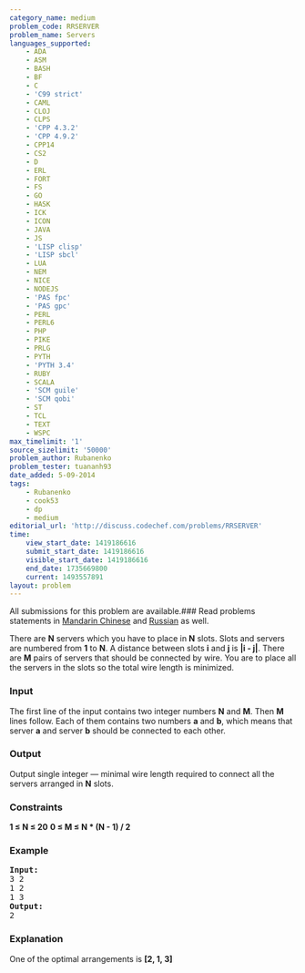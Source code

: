 ```yaml
---
category_name: medium
problem_code: RRSERVER
problem_name: Servers
languages_supported:
    - ADA
    - ASM
    - BASH
    - BF
    - C
    - 'C99 strict'
    - CAML
    - CLOJ
    - CLPS
    - 'CPP 4.3.2'
    - 'CPP 4.9.2'
    - CPP14
    - CS2
    - D
    - ERL
    - FORT
    - FS
    - GO
    - HASK
    - ICK
    - ICON
    - JAVA
    - JS
    - 'LISP clisp'
    - 'LISP sbcl'
    - LUA
    - NEM
    - NICE
    - NODEJS
    - 'PAS fpc'
    - 'PAS gpc'
    - PERL
    - PERL6
    - PHP
    - PIKE
    - PRLG
    - PYTH
    - 'PYTH 3.4'
    - RUBY
    - SCALA
    - 'SCM guile'
    - 'SCM qobi'
    - ST
    - TCL
    - TEXT
    - WSPC
max_timelimit: '1'
source_sizelimit: '50000'
problem_author: Rubanenko
problem_tester: tuananh93
date_added: 5-09-2014
tags:
    - Rubanenko
    - cook53
    - dp
    - medium
editorial_url: 'http://discuss.codechef.com/problems/RRSERVER'
time:
    view_start_date: 1419186616
    submit_start_date: 1419186616
    visible_start_date: 1419186616
    end_date: 1735669800
    current: 1493557891
layout: problem
---
```

All submissions for this problem are available.###  Read problems statements in [Mandarin Chinese](http://www.codechef.com/download/translated/COOK53/mandarin/RRSERVER.pdf) and [Russian](http://www.codechef.com/download/translated/COOK53/russian/RRSERVER.pdf) as well.

There are **N** servers which you have to place in **N** slots. Slots and servers are numbered from **1** to **N**.
A distance between slots **i** and **j** is **|i - j|**. There are **M** pairs of servers that should be connected by wire. You are to place all the servers in the slots so the total wire length is minimized.

### Input

The first line of the input contains two integer numbers **N** and **M**. Then **M** lines follow. Each of them contains two numbers **a** and **b**, which means that server **a** and server **b** should be connected to each other.

### Output

Output single integer — minimal wire length required to connect all the servers arranged in **N** slots.

### Constraints

**1 ≤ N ≤ 20** 
**0 ≤ M ≤ N \* (N - 1) / 2**

### Example

<pre><b>Input:</b>
3 2
1 2
1 3
<b>Output:</b>
2
</pre>
### Explanation

One of the optimal arrangements is **\[2, 1, 3\]**
